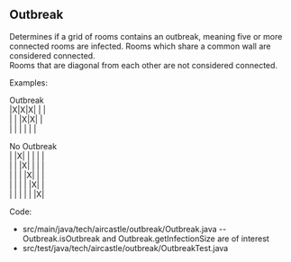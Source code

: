 Outbreak
----
Determines if a grid of rooms contains an outbreak, meaning five or more connected 
rooms are infected. Rooms which share a common wall are considered connected.  
Rooms that are diagonal from each other are not considered connected. 

Examples:  

Outbreak  
|X|X|X| | |   
| | |X|X| |  
| | | | | |  

No Outbreak  
| |X| | | | |  
| | |X| | | |  
| | | |X| | |  
| | | | |X| |  
| | | | | |X|  

Code: 

* src/main/java/tech/aircastle/outbreak/Outbreak.java -- Outbreak.isOutbreak and Outbreak.getInfectionSize are of interest
* src/test/java/tech/aircastle/outbreak/OutbreakTest.java
